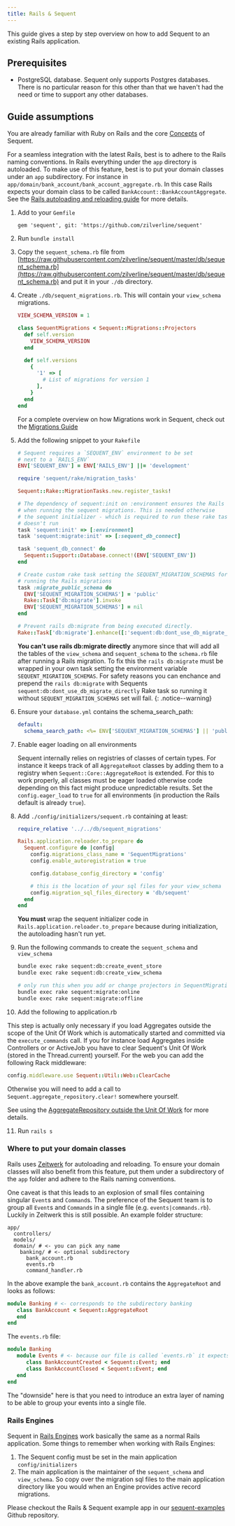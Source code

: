 ```yaml
---
title: Rails & Sequent
---
```


This guide gives a step by step overview on how to add Sequent to an existing Rails application.

## Prerequisites

- PostgreSQL database. Sequent only supports Postgres databases. There is no particular reason for this other than that we haven't had the need or time
to support any other databases.

## Guide assumptions

You are already familiar with Ruby on Rails and the core [Concepts](concepts.html) of Sequent.

For a seamless integration with the latest Rails, best is to adhere to the Rails naming conventions. In Rails everything under the `app` directory is autoloaded.
To make use of this feature, best is to put your domain classes under an `app` subdirectory. For instance in `app/domain/bank_account/bank_account_aggregate.rb`.
In this case Rails expects your domain class to be called `BankAccount::BankAccountAggregate`.
See the [Rails autoloading and reloading guide](https://guides.rubyonrails.org/autoloading_and_reloading_constants.html) for more details.

1) Add to your `Gemfile`

   ```
   gem 'sequent', git: 'https://github.com/zilverline/sequent'
   ```

2) Run `bundle install`

3) Copy the `sequent_schema.rb` file from [https://raw.githubusercontent.com/zilverline/sequent/master/db/sequent_schema.rb](https://raw.githubusercontent.com/zilverline/sequent/master/db/sequent_schema.rb) and put it in your `./db` directory.

4) Create `./db/sequent_migrations.rb`. This will contain your `view_schema` migrations.

    ```ruby
    VIEW_SCHEMA_VERSION = 1

    class SequentMigrations < Sequent::Migrations::Projectors
      def self.version
        VIEW_SCHEMA_VERSION
      end

      def self.versions
        {
          '1' => [
            # List of migrations for version 1
          ],
        }
      end
    end

    ```

    For a complete overview on how Migrations work in Sequent, check out the [Migrations Guide](/docs/concepts/migrations.html)


5) Add the following snippet to your `Rakefile`

    ```ruby
    # Sequent requires a `SEQUENT_ENV` environment to be set
    # next to a `RAILS_ENV`
    ENV['SEQUENT_ENV'] = ENV['RAILS_ENV'] ||= 'development'

    require 'sequent/rake/migration_tasks'

    Sequent::Rake::MigrationTasks.new.register_tasks!

    # The dependency of sequent:init on :environment ensures the Rails app is loaded
    # when running the sequent migrations. This is needed otherwise
    # the sequent initializer - which is required to run these rake tasks -
    # doesn't run
    task 'sequent:init' => [:environment]
    task 'sequent:migrate:init' => [:sequent_db_connect]

    task 'sequent_db_connect' do
      Sequent::Support::Database.connect!(ENV['SEQUENT_ENV'])
    end

    # Create custom rake task setting the SEQUENT_MIGRATION_SCHEMAS for
    # running the Rails migrations
    task :migrate_public_schema do
      ENV['SEQUENT_MIGRATION_SCHEMAS'] = 'public'
      Rake::Task['db:migrate'].invoke
      ENV['SEQUENT_MIGRATION_SCHEMAS'] = nil
    end

    # Prevent rails db:migrate from being executed directly.
    Rake::Task['db:migrate'].enhance([:'sequent:db:dont_use_db_migrate_directly'])
    ```


    **You can't use rails db:migrate directly** anymore since
    that will add all the tables of the `view_schema` and `sequent_schema`
    to the `schema.rb` file after running a Rails migration. To fix this
    the `rails db:migrate` must be wrapped in your own task setting the
    environment variable `SEQUENT_MIGRATION_SCHEMAS`.
    For safety reasons you can enchance and prepend the `rails db:migrate`
    with Sequents `sequent:db:dont_use_db_migrate_directly` Rake task
    so running it without `SEQUENT_MIGRATION_SCHEMAS` set will fail.
    {: .notice--warning}

6) Ensure your `database.yml` contains the schema_search_path:

    ```yaml
    default:
      schema_search_path: <%= ENV['SEQUENT_MIGRATION_SCHEMAS'] || 'public, sequent_schema, view_schema' %>
    ```

7) Enable eager loading on all environments

   Sequent internally relies on registries of classes of certain types. For instance it keeps track of all
   `AggregateRoot` classes by adding them to a registry when `Sequent::Core::AggregateRoot` is extended.
   For this to work properly, all classes must be eager loaded otherwise code depending on this fact might
   produce unpredictable results. Set the `config.eager_load` to `true` for all environments
   (in production the Rails default is already `true`).

8) Add `./config/initializers/sequent.rb` containing at least:

    ```ruby
    require_relative '../../db/sequent_migrations'

    Rails.application.reloader.to_prepare do
      Sequent.configure do |config|
        config.migrations_class_name = 'SequentMigrations'
        config.enable_autoregistration = true

        config.database_config_directory = 'config'

        # this is the location of your sql files for your view_schema
        config.migration_sql_files_directory = 'db/sequent'
      end
    end
    ```

    **You must** wrap the sequent initializer code in `Rails.application.reloader.to_prepare` because during
    initialization, the autoloading hasn't run yet.

9) Run the following commands to create the `sequent_schema` and `view_schema`

    ```bash
    bundle exec rake sequent:db:create_event_store
    bundle exec rake sequent:db:create_view_schema

    # only run this when you add or change projectors in SequentMigrations
    bundle exec rake sequent:migrate:online
    bundle exec rake sequent:migrate:offline
    ```

10) Add the following to application.rb

   This step is actually only necessary if you load Aggregates outside the scope
   of the Unit Of Work which is automatically started and committed via the `execute_commands` call.
   If you for instance load Aggregates inside Controllers or or ActiveJob you have to clear Sequent's Unit Of Work (stored in the Thread.current) yourself.
   For the web you can add the following Rack middleware:

   ```ruby
   config.middleware.use Sequent::Util::Web::ClearCache
   ```

   Otherwise you will need to add a call to `Sequent.aggregate_repository.clear!` somewhere yourself.

   See using the [AggregateRepository outside the Unit Of Work](concepts/aggregate-repository.html#advanced-usage-outside-the-commandservice-transaction) for more details.

11) Run `rails s`


### Where to put your domain classes

Rails uses [Zeitwerk](https://github.com/fxn/zeitwerk) for autoloading and reloading. To ensure your domain classes will also benefit from
this feature, put them under a subdirectory of the `app` folder and adhere to the Rails naming conventions.

One caveat is that this leads to an explosion of small files containing singular `Event`s and `Command`s.
The preference of the Sequent team is to group all `Event`s and `Command`s in a single file (e.g. `events|commands.rb`).
Luckily in Zeitwerk this is still possible. An example folder structure:

```
app/
  controllers/
  models/
  domain/ # <- you can pick any name
    banking/ # <- optional subdirectory
      bank_account.rb
      events.rb
      command_handler.rb
```

In the above example the `bank_account.rb` contains the `AggregateRoot` and looks as follows:

```ruby
module Banking # <- corresponds to the subdirectory banking
   class BankAccount < Sequent::AggregateRoot
   end
end
```

The `events.rb` file:

```ruby
module Banking
   module Events # <- because our file is called `events.rb` it expects a module Events to exist.
      class BankAccountCreated < Sequent::Event; end
      class BankAccountClosed < Sequent::Event; end
   end
end
```

The "downside" here is that you need to introduce an extra layer of naming to be able to group your events into a single file.

### Rails Engines

Sequent in [Rails Engines](https://guides.rubyonrails.org/engines.html) work basically the same as a normal Rails application.
Some things to remember when working with Rails Engines:

1. The Sequent config must be set in the main application `config/initializers`
2. The main application is the maintainer of the `sequent_schema` and `view_schema`.
   So copy over the migration sql files to the main application directory like you would when an Engine provides active record migrations.

Please checkout the Rails & Sequent example app in our [sequent-examples](https://github.com/zilverline/sequent-examples) Github repository.
